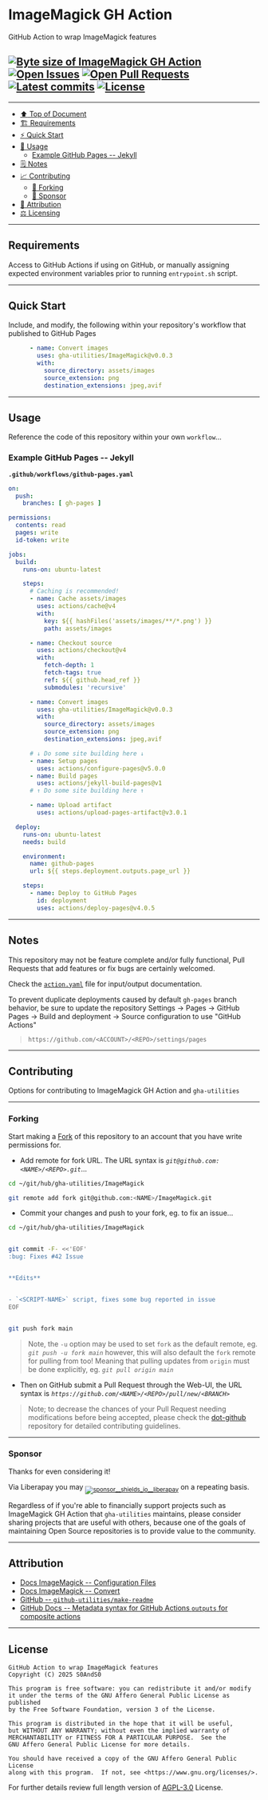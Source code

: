 # ImageMagick GH Action
[heading__top]:
  #ImageMagick-gh-action
  "&#x2B06; GitHub Action to wrap ImageMagick features"


GitHub Action to wrap ImageMagick features

## [![Byte size of ImageMagick GH Action][badge__main__imagemagick__source_code]][imagemagick__main__source_code] [![Open Issues][badge__issues__imagemagick]][issues__imagemagick] [![Open Pull Requests][badge__pull_requests__imagemagick]][pull_requests__imagemagick] [![Latest commits][badge__commits__imagemagick__main]][commits__imagemagick__main] [![License][badge__license]][branch__current__license]


---


- [:arrow_up: Top of Document][heading__top]
- [:building_construction: Requirements][heading__requirements]
- [:zap: Quick Start][heading__quick_start]
- [&#x1F9F0; Usage][heading__usage]
  - [Example GitHub Pages -- Jekyll][heading__example_github_pages_jekyll]
- [&#x1F5D2; Notes][heading__notes]
- [:chart_with_upwards_trend: Contributing][heading__contributing]
  - [:trident: Forking][heading__forking]
  - [:currency_exchange: Sponsor][heading__sponsor]
- [:card_index: Attribution][heading__attribution]
- [:balance_scale: Licensing][heading__license]


---



## Requirements
[heading__requirements]:
  #requirements
  "&#x1F3D7; Prerequisites and/or dependencies that this project needs to function properly"


Access to GitHub Actions if using on GitHub, or manually assigning expected
environment variables prior to running `entrypoint.sh` script.


______


## Quick Start
[heading__quick_start]:
  #quick-start
  "&#9889; Perhaps as easy as one, 2.0,..."


Include, and modify, the following within your repository's workflow that
published to GitHub Pages

```yaml
      - name: Convert images
        uses: gha-utilities/ImageMagick@v0.0.3
        with:
          source_directory: assets/images
          source_extension: png
          destination_extensions: jpeg,avif
```



______


## Usage
[heading__usage]:
  #usage
  "&#x1F9F0; How to utilize this repository"


Reference the code of this repository within your own `workflow`...

### Example GitHub Pages -- Jekyll
[heading__example_github_pages_jekyll]: #example-github-pages-jekyll


**`.github/workflows/github-pages.yaml`**

```yaml
on:
  push:
    branches: [ gh-pages ]

permissions:
  contents: read
  pages: write
  id-token: write

jobs:
  build:
    runs-on: ubuntu-latest

    steps:
      # Caching is recommended!
      - name: Cache assets/images
        uses: actions/cache@v4
        with:
          key: ${{ hashFiles('assets/images/**/*.png') }}
          path: assets/images

      - name: Checkout source
        uses: actions/checkout@v4
        with:
          fetch-depth: 1
          fetch-tags: true
          ref: ${{ github.head_ref }}
          submodules: 'recursive'

      - name: Convert images
        uses: gha-utilities/ImageMagick@v0.0.3
        with:
          source_directory: assets/images
          source_extension: png
          destination_extensions: jpeg,avif

      # ↓ Do some site building here ↓
      - name: Setup pages
        uses: actions/configure-pages@v5.0.0
      - name: Build pages
        uses: actions/jekyll-build-pages@v1
      # ↑ Do some site building here ↑

      - name: Upload artifact
        uses: actions/upload-pages-artifact@v3.0.1

  deploy:
    runs-on: ubuntu-latest
    needs: build

    environment:
      name: github-pages
      url: ${{ steps.deployment.outputs.page_url }}

    steps:
      - name: Deploy to GitHub Pages
        id: deployment
        uses: actions/deploy-pages@v4.0.5
```


______


## Notes
[heading__notes]:
  #notes
  "&#x1F5D2; Additional things to keep in mind when developing"


This repository may not be feature complete and/or fully functional, Pull
Requests that add features or fix bugs are certainly welcomed.

Check the [`action.yaml`](./action.yaml) file for input/output documentation.

To prevent duplicate deployments caused by default `gh-pages` branch behavior,
be sure to update the repository Settings → Pages → GitHub Pages → Build and
deployment → Source configuration to use "GitHub Actions"

> `https://github.com/<ACCOUNT>/<REPO>/settings/pages`


______


## Contributing
[heading__contributing]:
  #contributing
  "&#x1F4C8; Options for contributing to ImageMagick GH Action and gha-utilities"


Options for contributing to ImageMagick GH Action and `gha-utilities`


---


### Forking
[heading__forking]:
  #forking
  "&#x1F531; Tips for forking ImageMagick GH Action"


Start making a [Fork][imagemagick__fork_it] of this repository to an account that
you have write permissions for.


- Add remote for fork URL. The URL syntax is
  _`git@github.com:<NAME>/<REPO>.git`_...


```Bash
cd ~/git/hub/gha-utilities/ImageMagick

git remote add fork git@github.com:<NAME>/ImageMagick.git
```


- Commit your changes and push to your fork, eg. to fix an issue...


```Bash
cd ~/git/hub/gha-utilities/ImageMagick


git commit -F- <<'EOF'
:bug: Fixes #42 Issue


**Edits**


- `<SCRIPT-NAME>` script, fixes some bug reported in issue
EOF


git push fork main
```


> Note, the `-u` option may be used to set `fork` as the default remote, eg.
> _`git push -u fork main`_ however, this will also default the `fork` remote
> for pulling from too! Meaning that pulling updates from `origin` must be done
> explicitly, eg. _`git pull origin main`_

- Then on GitHub submit a Pull Request through the Web-UI, the URL syntax is
  _`https://github.com/<NAME>/<REPO>/pull/new/<BRANCH>`_


> Note; to decrease the chances of your Pull Request needing modifications
> before being accepted, please check the
> [dot-github](https://github.com/gha-utilities/.github) repository for
> detailed contributing guidelines.


---


### Sponsor
  [heading__sponsor]:
  #sponsor
  "&#x1F4B1; Methods for financially supporting gha-utilities that maintains ImageMagick GH Action"


Thanks for even considering it!


Via Liberapay you may
<sub>[![sponsor__shields_io__liberapay]][sponsor__link__liberapay]</sub> on a
repeating basis.


Regardless of if you're able to financially support projects such as ImageMagick GH Action
that `gha-utilities` maintains, please consider sharing projects that are
useful with others, because one of the goals of maintaining Open Source
repositories is to provide value to the community.


______


## Attribution
[heading__attribution]:
  #attribution
  "&#x1F4C7; Resources that where helpful in building this project so far."


- [Docs ImageMagick -- Configuration Files](https://www.imagemagick.org/include/resources.php)
- [Docs ImageMagick -- Convert](https://imagemagick.org/script/convert.php)
- [GitHub -- `github-utilities/make-readme`](https://github.com/github-utilities/make-readme)
- [GitHub Docs -- Metadata syntax for GitHub Actions `outputs` for composite actions](https://docs.github.com/en/actions/creating-actions/metadata-syntax-for-github-actions#outputs-for-composite-actions)


______


## License
[heading__license]:
  #license
  "&#x2696; Legal side of Open Source"


```
GitHub Action to wrap ImageMagick features
Copyright (C) 2025 S0AndS0

This program is free software: you can redistribute it and/or modify
it under the terms of the GNU Affero General Public License as published
by the Free Software Foundation, version 3 of the License.

This program is distributed in the hope that it will be useful,
but WITHOUT ANY WARRANTY; without even the implied warranty of
MERCHANTABILITY or FITNESS FOR A PARTICULAR PURPOSE.  See the
GNU Affero General Public License for more details.

You should have received a copy of the GNU Affero General Public License
along with this program.  If not, see <https://www.gnu.org/licenses/>.
```


For further details review full length version of [AGPL-3.0][branch__current__license] License.



[branch__current__license]:
  /LICENSE
  "&#x2696; Full length version of AGPL-3.0 License"

[badge__license]:
  https://img.shields.io/github/license/gha-utilities/ImageMagick

[badge__commits__imagemagick__main]:
  https://img.shields.io/github/last-commit/gha-utilities/ImageMagick/main.svg

[commits__imagemagick__main]:
  https://github.com/gha-utilities/ImageMagick/commits/main
  "&#x1F4DD; History of changes on this branch"


[issues__imagemagick]:
  https://github.com/gha-utilities/ImageMagick/issues
  "&#x2622; Search for and _bump_ existing issues or open new issues for project maintainer to address."

[imagemagick__fork_it]:
  https://github.com/gha-utilities/ImageMagick/fork
  "&#x1F531; Fork it!"

[pull_requests__imagemagick]:
  https://github.com/gha-utilities/ImageMagick/pulls
  "&#x1F3D7; Pull Request friendly, though please check the Community guidelines"

[imagemagick__main__source_code]:
  https://github.com/gha-utilities/ImageMagick/
  "&#x2328; Project source!"

[badge__issues__imagemagick]:
  https://img.shields.io/github/issues/gha-utilities/ImageMagick.svg

[badge__pull_requests__imagemagick]:
  https://img.shields.io/github/issues-pr/gha-utilities/ImageMagick.svg

[badge__main__imagemagick__source_code]:
  https://img.shields.io/github/repo-size/gha-utilities/ImageMagick


[sponsor__shields_io__liberapay]:
  https://img.shields.io/static/v1?logo=liberapay&label=Sponsor&message=gha-utilities

[sponsor__link__liberapay]:
  https://liberapay.com/gha-utilities
  "&#x1F4B1; Sponsor developments and projects that gha-utilities maintains via Liberapay"

